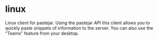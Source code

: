 # linux
Linux client for pastejar.
Using the pastejar API this client allows you to quickly paste snippets of information to the server.
You can also use the "Teams" feature from your desktop.
